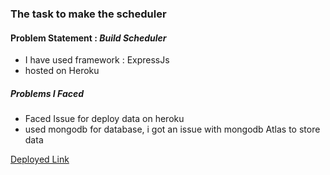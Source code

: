 <h3>The task to make the scheduler</h3>

<h4>Problem Statement : <em>Build Scheduler</em></h4>

<ul>
<li>I have used framework : ExpressJs</li>
<li>hosted on Heroku</li>
</ul>

<h5>Problems I Faced</h5>
<ul>
<li>Faced Issue for deploy data on heroku</li>
<li>used mongodb for database, i got an issue with mongodb Atlas to store data</li>
</ul>

<a href="https://schedue.herokuapp.com/schedule">Deployed Link</a>
